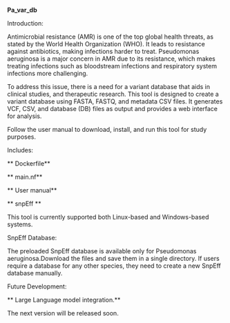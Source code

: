 **Pa_var_db**

Introduction:

Antimicrobial resistance (AMR) is one of the top global health threats, as stated by the World
Health Organization (WHO). It leads to resistance against antibiotics, making infections harder
to treat. Pseudomonas aeruginosa is a major concern in AMR due to its resistance, which makes
treating infections such as bloodstream infections and respiratory system infections more
challenging.

To address this issue, there is a need for a variant database that aids in clinical studies, and
therapeutic research. This tool is designed to create a variant database using FASTA, FASTQ,
and metadata CSV files. It generates VCF, CSV, and database (DB) files as output and provides a
web interface for analysis.

Follow the user manual to download, install, and run this tool for study purposes.

Includes:

   ** Dockerfile**
   
   ** main.nf**
   
   ** User manual**
   
   ** snpEff **
   
This tool is currently supported both Linux-based and Windows-based systems.

SnpEff Database:

 The preloaded SnpEff database is available only for Pseudomonas aeruginosa.Download the files and save them in a single directory.
 If users require a database for any other species, they need to create a new SnpEff database manually.

    
Future Development:

**     Large Language model integration.**

The next version will be released soon.
